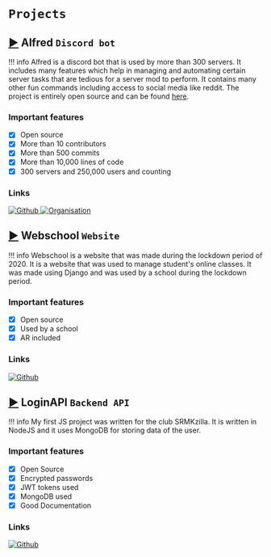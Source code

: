 # `Projects`

## <a href="https://github.com/AlfredDiscordBot/alfred-discord-bot" target="_blank">▶️</a> Alfred `Discord bot`
!!! info
    Alfred is a discord bot that is used by more than 300 servers. It includes many features which help in managing and automating certain server tasks that are tedious for a server mod to perform. It contains many other fun commands including access to social media like reddit. The project is entirely open source and can be found [here](https://github.com/AlfredDiscordBot/alfred-discord-bot).

### Important features
- [x] Open source 
- [x] More than 10 contributors
- [x] More than 500 commits
- [x] More than 10,000 lines of code
- [x] 300 servers and 250,000 users and counting

### Links
<a href="https://github.com/AlfredDiscordBot/alfred-discord-bot" target="_blank"><img alt="Github" src="https://img.shields.io/badge/Github_Repository-000000.svg?&style=for-the-badge&logo=github&logoColor=white"/> </a>
<a href="https://github.com/AlfredDiscordBot/" target="_blank"><img alt="Organisation" src="https://img.shields.io/badge/Github_Organisation-000022.svg?&style=for-the-badge&logo=github&logoColor=white"/> </a>

## <a href="https://github.com/alvinbengeorge/webschool_django" target="_blank">▶️</a> Webschool `Website`

!!! info
    Webschool is a website that was made during the lockdown period of 2020. It is a website that was used to manage student's online classes. It was made using Django and was used by a school during the lockdown period. 

### Important features
- [x] Open source
- [x] Used by a school
- [x] AR included

### Links
<a href="https://github.com/alvinbengeorge/webschool_django" target="_blank"><img alt="Github" src="https://img.shields.io/badge/Github_Repository-000000.svg?&style=for-the-badge&logo=github&logoColor=white"/></a>

## <a href="https://github.com/alvinbengeorge/loginAPI" target="_blank">▶️</a> LoginAPI `Backend API`
!!! info
    My first JS project was written for the club SRMKzilla. It is written in NodeJS and it uses MongoDB for storing data of the user. 

### Important features
- [x] Open Source
- [x] Encrypted passwords
- [x] JWT tokens used
- [x] MongoDB used
- [x] Good Documentation

### Links
<a href="https://github.com/alvinbengeorge/loginAPI" target="_blank"><img alt="Github" src="https://img.shields.io/badge/Github_Repository-000000.svg?&style=for-the-badge&logo=github&logoColor=white"/></a>